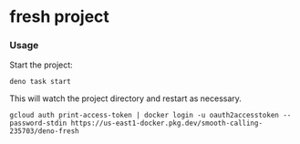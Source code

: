 # fresh project

### Usage

Start the project:

```
deno task start
```

This will watch the project directory and restart as necessary.

```
gcloud auth print-access-token | docker login -u oauth2accesstoken --password-stdin https://us-east1-docker.pkg.dev/smooth-calling-235703/deno-fresh
```